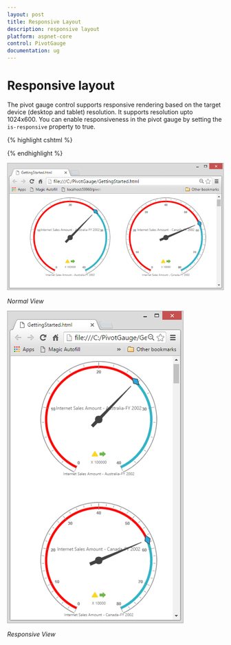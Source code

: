 ```yaml
---
layout: post
title: Responsive Layout
description: responsive layout
platform: aspnet-core
control: PivotGauge
documentation: ug
---
```


# Responsive layout

The pivot gauge control supports responsive rendering based on the target device (desktop and tablet) resolution. It supports resolution upto 1024x600. You can enable responsiveness in the pivot gauge by setting the `is-responsive` property to true.

{% highlight cshtml %}

<ej-pivot-gauge id="PivotGauge1" is-responsive="true"></ej-pivot-gauge>

{% endhighlight %}

![](Responsive-Layout_images/Responsive1.png) 

_Normal View_


![](Responsive-Layout_images/Responsive2.png) 

_Responsive View_
